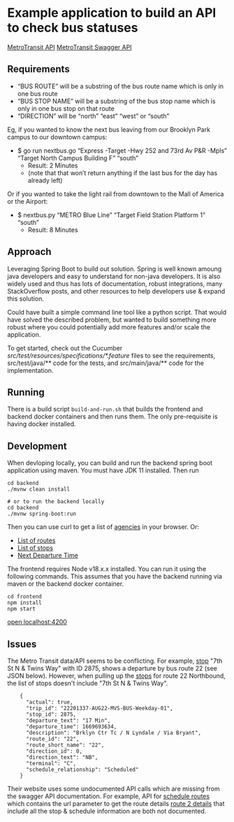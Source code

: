 # Example application to build an API to check bus statuses

[MetroTransit API](http://svc.metrotransit.org/)
[MetroTransit Swagger API](https://svc.metrotransit.org/swagger/index.html)

## Requirements
- “BUS ROUTE” will be a substring of the bus route name which is only in one bus route
- “BUS STOP NAME” will be a substring of the bus stop name which is only in one bus stop on that route
- “DIRECTION” will be “north” “east” “west” or “south”

Eg, if you wanted to know the next bus leaving from our Brooklyn Park campus to our downtown campus:
- $ go run nextbus.go “Express -Target -Hwy 252 and 73rd Av P&R -Mpls” “Target North Campus Building F” “south”
  - Result: 2 Minutes
  - (note that that won’t return anything if the last bus for the day has already left)

Or if you wanted to take the light rail from downtown to the Mall of America or the Airport:
  - $ nextbus.py “METRO Blue Line” “Target Field Station Platform 1” “south” 
    - Result: 8 Minutes

## Approach

Leveraging Spring Boot to build out solution. Spring is well known amoung java developers and easy to understand for non-java developers. It is also widely used and thus has lots of documentation, robust integrations, many StackOverflow posts, and other resources to help developers use & expand this solution.

Could have built a simple command line tool like a python script. That would have solved the described problem, but wanted to build something more robust where you could potentially add more features and/or scale the application.

To get started, check out the Cucumber <em>src/test/resources/specifications/*.feature</em> files to see the requirements, src/test/java/** code for the tests, and src/main/java/** code for the implementation.

## Running

There is a build script `build-and-run.sh` that builds the frontend and backend docker containers and then runs them. The only pre-requisite is having docker installed.

## Development

When devloping locally, you can build and run the backend spring boot application using maven. You must have JDK 11 installed. Then run 

```
cd backend
./mvnw clean install

# or to run the backend locally
cd backend
./mvnw spring-boot:run

```

Then you can use curl to get a list of [agencies](http://localhost:8080/agencies) in your browser. Or:
 - [List of routes](http://localhost:8080/routes)
 - [List of stops](http://localhost:8080/stops/Blue/north)
 - [Next Departure Time](http://localhost:8080/next-departure-time/Blue/mall/north)

The frontend requires Node v18.x.x installed. You can run it using the following commands. This assumes that you have the backend running via maven or the backend docker container.

```
cd frontend
npm install
npm start
```

[open localhost:4200](http://localhost:4200)

## Issues

The Metro Transit data/API seems to be conflicting. For example, [stop](https://svc.metrotransit.org/nextripv2/2875) "7th St N & Twins Way" with ID 2875, shows a departure by bus route 22 (see JSON below). However, when pulling up the [stops](https://svc.metrotransit.org/nextripv2/stops/22/0) for route 22 Northbound, the list of stops doesn't include "7th St N & Twins Way".

```
    {
      "actual": true,
      "trip_id": "22201337-AUG22-MVS-BUS-Weekday-01",
      "stop_id": 2875,
      "departure_text": "17 Min",
      "departure_time": 1669693634,
      "description": "Brklyn Ctr Tc / N Lyndale / Via Bryant",
      "route_id": "22",
      "route_short_name": "22",
      "direction_id": 0,
      "direction_text": "NB",
      "terminal": "C",
      "schedule_relationship": "Scheduled"
    }
```
Their website uses some undocumented API calls which are missing from the swagger API documentation. 
For example, API for [schedule routes](https://svc.metrotransit.org/schedule/routes) which contains the url parameter to get the route details [route 2 details](https://svc.metrotransit.org/schedule/routedetails/2) that include all the stop & schedule information are both not documented.